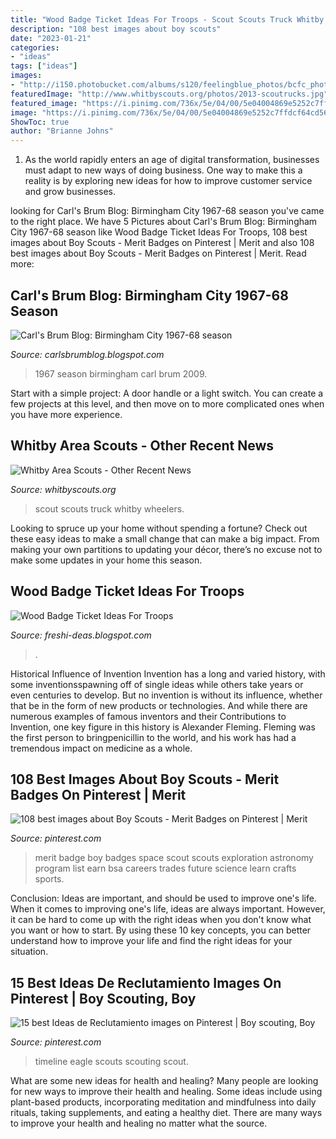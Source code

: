 ```yaml
---
title: "Wood Badge Ticket Ideas For Troops - Scout Scouts Truck Whitby Wheelers"
description: "108 best images about boy scouts"
date: "2023-01-21"
categories:
- "ideas"
tags: ["ideas"]
images:
- "http://i150.photobucket.com/albums/s120/feelingblue_photos/bcfc_photos/fredpickering1967.jpg"
featuredImage: "http://www.whitbyscouts.org/photos/2013-scoutrucks.jpg"
featured_image: "https://i.pinimg.com/736x/5e/04/00/5e04004869e5252c7ffdcf64cd56a772.jpg"
image: "https://i.pinimg.com/736x/5e/04/00/5e04004869e5252c7ffdcf64cd56a772.jpg"
ShowToc: true
author: "Brianne Johns"
---
```



1. As the world rapidly enters an age of digital transformation, businesses must adapt to new ways of doing business. One way to make this a reality is by exploring new ideas for how to improve customer service and grow businesses.

	

		
looking for Carl&#039;s Brum Blog: Birmingham City 1967-68 season you've came to the right place. We have 5 Pictures about Carl&#039;s Brum Blog: Birmingham City 1967-68 season like Wood Badge Ticket Ideas For Troops, 108 best images about Boy Scouts - Merit Badges on Pinterest | Merit and also 108 best images about Boy Scouts - Merit Badges on Pinterest | Merit. Read more:
		
    
## Carl&#039;s Brum Blog: Birmingham City 1967-68 Season

<img loading=lazy src="http://i150.photobucket.com/albums/s120/feelingblue_photos/bcfc_photos/fredpickering1967.jpg" onerror="this.onerror=null;this.src='https://tse1.mm.bing.net/th?id=OIP.wCRuNcHXcHARI0PcTMCDRQHaJe&amp;pid=15.1';" alt="Carl&#039;s Brum Blog: Birmingham City 1967-68 season">

_Source: carlsbrumblog.blogspot.com_

>1967 season birmingham carl brum 2009. 

	

Start with a simple project: A door handle or a light switch. You can create a few projects at this level, and then move on to more complicated ones when you have more experience.

    
## Whitby Area Scouts - Other Recent News

<img loading=lazy src="http://www.whitbyscouts.org/photos/2013-scoutrucks.jpg" onerror="this.onerror=null;this.src='https://tse1.mm.bing.net/th?id=OIP.Lf1vsRkt4MDb_kwLB-F55AHaFi&amp;pid=15.1';" alt="Whitby Area Scouts - Other Recent News">

_Source: whitbyscouts.org_

>scout scouts truck whitby wheelers. 

	

Looking to spruce up your home without spending a fortune? Check out these easy ideas to make a small change that can make a big impact. From making your own partitions to updating your décor, there’s no excuse not to make some updates in your home this season.

    
## Wood Badge Ticket Ideas For Troops

<img loading=lazy src="https://lh6.googleusercontent.com/proxy/eh5dP_Us_o9QYPokUdNlwS5sUkmhRTeQyWRqsNMzTwq9Wp2eCViMGgfxlhztckIVV2R_F1mM_yv6DXiuhA=s0-d" onerror="this.onerror=null;this.src='https://tse4.mm.bing.net/th?id=OIP.rZj7nZhiyp62cUb2Yzf8jgHaFC&amp;pid=15.1';" alt="Wood Badge Ticket Ideas For Troops">

_Source: freshi-deas.blogspot.com_

>. 

	

Historical Influence of Invention
Invention has a long and varied history, with some inventionsspawning off of single ideas while others take years or even centuries to develop. But no invention is without its influence, whether that be in the form of new products or technologies. And while there are numerous examples of famous inventors and their Contributions to Invention, one key figure in this history is Alexander Fleming. Fleming was the first person to bringpenicillin to the world, and his work has had a tremendous impact on medicine as a whole.

    
## 108 Best Images About Boy Scouts - Merit Badges On Pinterest | Merit

<img loading=lazy src="https://s-media-cache-ak0.pinimg.com/736x/0d/12/d2/0d12d29600b1ff0c28640b1c3655b269--merit-badge-space-exploration.jpg" onerror="this.onerror=null;this.src='https://tse1.mm.bing.net/th?id=OIP.IWnx1cHX_5wsn68KM64GNAAAAA&amp;pid=15.1';" alt="108 best images about Boy Scouts - Merit Badges on Pinterest | Merit">

_Source: pinterest.com_

>merit badge boy badges space scout scouts exploration astronomy program list earn bsa careers trades future science learn crafts sports. 

	

Conclusion: Ideas are important, and should be used to improve one's life.
When it comes to improving one's life, ideas are always important. However, it can be hard to come up with the right ideas when you don't know what you want or how to start. By using these 10 key concepts, you can better understand how to improve your life and find the right ideas for your situation.

    
## 15 Best Ideas De Reclutamiento Images On Pinterest | Boy Scouting, Boy

<img loading=lazy src="https://i.pinimg.com/736x/5e/04/00/5e04004869e5252c7ffdcf64cd56a772.jpg" onerror="this.onerror=null;this.src='https://tse2.mm.bing.net/th?id=OIP.M6o43PsQo40zpMnLhF9N9gHaFj&amp;pid=15.1';" alt="15 best Ideas de Reclutamiento images on Pinterest | Boy scouting, Boy">

_Source: pinterest.com_

>timeline eagle scouts scouting scout. 

	

What are some new ideas for health and healing?
Many people are looking for new ways to improve their health and healing. Some ideas include using plant-based products, incorporating meditation and mindfulness into daily rituals, taking supplements, and eating a healthy diet. There are many ways to improve your health and healing no matter what the source.

